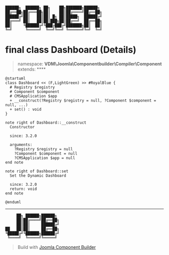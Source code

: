 ```
██████╗  ██████╗ ██╗    ██╗███████╗██████╗
██╔══██╗██╔═══██╗██║    ██║██╔════╝██╔══██╗
██████╔╝██║   ██║██║ █╗ ██║█████╗  ██████╔╝
██╔═══╝ ██║   ██║██║███╗██║██╔══╝  ██╔══██╗
██║     ╚██████╔╝╚███╔███╔╝███████╗██║  ██║
╚═╝      ╚═════╝  ╚══╝╚══╝ ╚══════╝╚═╝  ╚═╝
```
# final class Dashboard (Details)
> namespace: **VDM\Joomla\Componentbuilder\Compiler\Component**
> extends: ****
```uml
@startuml
class Dashboard << (F,LightGreen) >> #RoyalBlue {
  # Registry $registry
  # Component $component
  # CMSApplication $app
  + __construct(?Registry $registry = null, ?Component $component = null, ...)
  + set() : void
}

note right of Dashboard::__construct
  Constructor

  since: 3.2.0
  
  arguments:
    ?Registry $registry = null
    ?Component $component = null
    ?CMSApplication $app = null
end note

note right of Dashboard::set
  Set the Dynamic Dashboard

  since: 3.2.0
  return: void
end note
 
@enduml
```

---
```
     ██╗ ██████╗██████╗
     ██║██╔════╝██╔══██╗
     ██║██║     ██████╔╝
██   ██║██║     ██╔══██╗
╚█████╔╝╚██████╗██████╔╝
 ╚════╝  ╚═════╝╚═════╝
```
> Build with [Joomla Component Builder](https://git.vdm.dev/joomla/Component-Builder)

